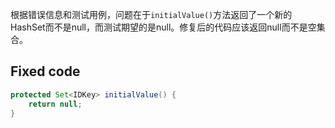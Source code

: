 根据错误信息和测试用例，问题在于`initialValue()`方法返回了一个新的HashSet而不是null，而测试期望的是null。修复后的代码应该返回null而不是空集合。

## Fixed code
```java
protected Set<IDKey> initialValue() {
    return null;
}
```